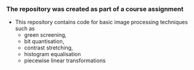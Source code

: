 ### The repository was created as part of a course assignment
* This repository contains code for basic image processing techniques such as
    * green screening,
    * bit quantisation,
    * contrast stretching,
    * histogram equalisation
    * piecewise linear transformations
